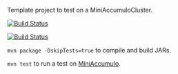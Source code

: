 Template project to test on a MiniAccumuloCluster.

[![Build Status](https://travis-ci.org/Stevens-GraphGroup/testAccMini.svg)](https://travis-ci.org/Stevens-GraphGroup/testAccMini)

[![Build Status](https://api.shippable.com/projects/54731877d46935d5fbbe6a1d/badge?branchName=master)](https://app.shippable.com/projects/54731877d46935d5fbbe6a1d/builds/latest)

`mvn package -DskipTests=true` to compile and build JARs.

`mvn test` to run a test on [MiniAccumulo](https://accumulo.apache.org/1.6/accumulo_user_manual.html#_mini_accumulo_cluster).

